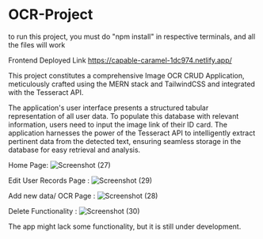 ﻿# OCR-Project
to run this project, you must do "npm install" in respective terminals, and all the files will work

Frontend Deployed Link
https://capable-caramel-1dc974.netlify.app/

This project constitutes a comprehensive Image OCR CRUD Application, meticulously crafted using the MERN stack and TailwindCSS and integrated with the Tesseract API.

The application's user interface presents a structured tabular representation of all user data. To populate this database with relevant information, users need to input the image link of their ID card. The application harnesses the power of the Tesseract API to intelligently extract pertinent data from the detected text, ensuring seamless storage in the database for easy retrieval and analysis.

Home Page:
![Screenshot (27)](https://github.com/ayush-verma018/OCR-Project/assets/77916121/246944cc-15bf-4299-98f6-5f542bac02d8)

Edit User Records Page :
![Screenshot (29)](https://github.com/ayush-verma018/OCR-Project/assets/77916121/e3cde2f6-ea7b-4f1e-87cc-f16851f3c4e9)

Add new data/ OCR Page :
![Screenshot (28)](https://github.com/ayush-verma018/OCR-Project/assets/77916121/e3b0b629-d0f0-429c-aa78-f0af29e29972)

Delete Functionality :
![Screenshot (30)](https://github.com/ayush-verma018/OCR-Project/assets/77916121/e605ca78-d354-490e-878d-7a5dca310080)

The app might lack some functionality, but it is still under development.
